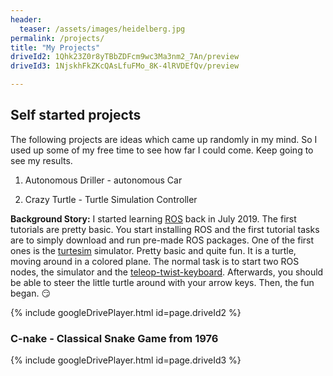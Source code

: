 ```yaml
---
header:
  teaser: /assets/images/heidelberg.jpg
permalink: /projects/
title: "My Projects"
driveId2: 1Qhk23Z0r8yTBbZDFcm9wc3Ma3nm2_7An/preview
driveId3: 1NjskhFkZKcQAsLfuFMo_8K-4lRVDEfQv/preview

---
```


## Self started projects

The following projects are ideas which came up randomly in my mind.
So I used up some of my free time to see how far I could come. Keep going to see
my results.

  1. Autonomous Driller - autonomous Car

  1. Crazy Turtle - Turtle Simulation Controller

**Background Story:** I started learning [ROS](https://www.ros.org/) back in July 2019. The first tutorials are pretty basic. You start installing ROS and the first tutorial tasks are to simply download and run pre-made ROS packages. One of the first ones is the [turtesim](http://wiki.ros.org/turtlesim) simulator. Pretty basic and quite fun. It is a turtle, moving around in a colored plane. The normal task is to start two ROS nodes, the simulator and the [teleop-twist-keyboard](http://wiki.ros.org/teleop_twist_keyboard). Afterwards, you should be able to steer the little turtle around with your arrow keys. Then, the fun began. :smirk:

{% include googleDrivePlayer.html id=page.driveId2 %}

### C-nake - Classical Snake Game from 1976

{% include googleDrivePlayer.html id=page.driveId3 %}

